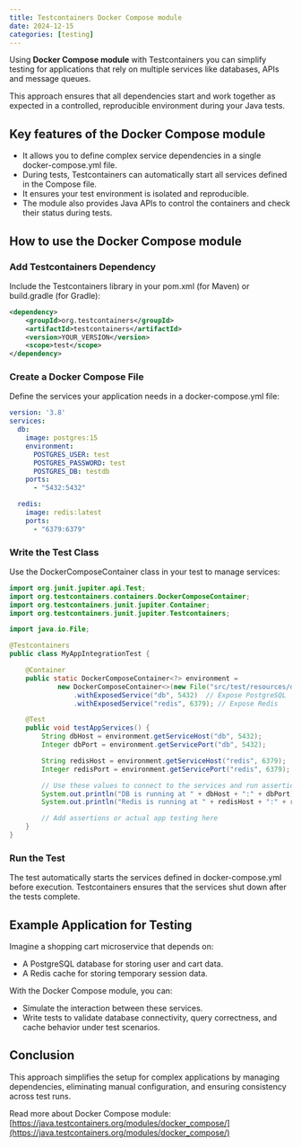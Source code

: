 ```yaml
---
title: Testcontainers Docker Compose module
date: 2024-12-15
categories: [testing]
---
```


Using **Docker Compose module** with Testcontainers you can simplify testing for applications that rely on multiple services like databases, APIs and message queues.

This approach ensures that all dependencies start and work together as expected in a controlled, reproducible environment during your Java tests.

<!--more-->

## Key features of the Docker Compose module

- It allows you to define complex service dependencies in a single docker-compose.yml file.
- During tests, Testcontainers can automatically start all services defined in the Compose file.
- It ensures your test environment is isolated and reproducible.
- The module also provides Java APIs to control the containers and check their status during tests.

## How to use the Docker Compose module

### Add Testcontainers Dependency

Include the Testcontainers library in your pom.xml (for Maven) or build.gradle (for Gradle):

```xml
<dependency>
    <groupId>org.testcontainers</groupId>
    <artifactId>testcontainers</artifactId>
    <version>YOUR_VERSION</version>
    <scope>test</scope>
</dependency>
```

### Create a Docker Compose File
  
Define the services your application needs in a docker-compose.yml file:

```yaml
version: '3.8'
services:
  db:
    image: postgres:15
    environment:
      POSTGRES_USER: test
      POSTGRES_PASSWORD: test
      POSTGRES_DB: testdb
    ports:
      - "5432:5432"

  redis:
    image: redis:latest
    ports:
      - "6379:6379"
```

### Write the Test Class
  
Use the DockerComposeContainer class in your test to manage services:

```java
import org.junit.jupiter.api.Test;
import org.testcontainers.containers.DockerComposeContainer;
import org.testcontainers.junit.jupiter.Container;
import org.testcontainers.junit.jupiter.Testcontainers;

import java.io.File;

@Testcontainers
public class MyAppIntegrationTest {

    @Container
    public static DockerComposeContainer<?> environment =
            new DockerComposeContainer<>(new File("src/test/resources/docker-compose.yml"))
                .withExposedService("db", 5432)  // Expose PostgreSQL
                .withExposedService("redis", 6379); // Expose Redis

    @Test
    public void testAppServices() {
        String dbHost = environment.getServiceHost("db", 5432);
        Integer dbPort = environment.getServicePort("db", 5432);

        String redisHost = environment.getServiceHost("redis", 6379);
        Integer redisPort = environment.getServicePort("redis", 6379);

        // Use these values to connect to the services and run assertions
        System.out.println("DB is running at " + dbHost + ":" + dbPort);
        System.out.println("Redis is running at " + redisHost + ":" + redisPort);

        // Add assertions or actual app testing here
    }
}
```

### Run the Test

The test automatically starts the services defined in docker-compose.yml before execution.
Testcontainers ensures that the services shut down after the tests complete.

## Example Application for Testing

Imagine a shopping cart microservice that depends on:

- A PostgreSQL database for storing user and cart data.
- A Redis cache for storing temporary session data.

With the Docker Compose module, you can:

- Simulate the interaction between these services.
- Write tests to validate database connectivity, query correctness, and cache behavior under test scenarios.

## Conclusion

This approach simplifies the setup for complex applications by managing dependencies, eliminating manual configuration, and ensuring consistency across test runs.

Read more about Docker Compose module:
[https://java.testcontainers.org/modules/docker_compose/](https://java.testcontainers.org/modules/docker_compose/)
